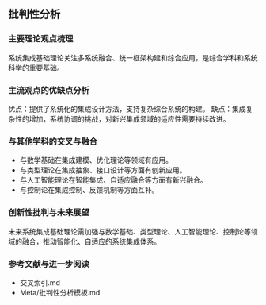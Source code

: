 ## 批判性分析

### 主要理论观点梳理
系统集成基础理论关注多系统融合、统一框架构建和综合应用，是综合学科和系统科学的重要基础。

### 主流观点的优缺点分析
优点：提供了系统化的集成设计方法，支持复杂综合系统的构建。
缺点：集成复杂性的增加，系统协调的挑战，对新兴集成领域的适应性需要持续改进。

### 与其他学科的交叉与融合
- 与数学基础在集成建模、优化理论等领域有应用。
- 与类型理论在集成抽象、接口设计等方面有创新应用。
- 与人工智能理论在智能集成、自适应融合等方面有新兴融合。
- 与控制论在集成控制、反馈机制等方面互补。

### 创新性批判与未来展望
未来系统集成基础理论需加强与数学基础、类型理论、人工智能理论、控制论等领域的融合，推动智能化、自适应的系统集成体系。

### 参考文献与进一步阅读
- 交叉索引.md
- Meta/批判性分析模板.md 